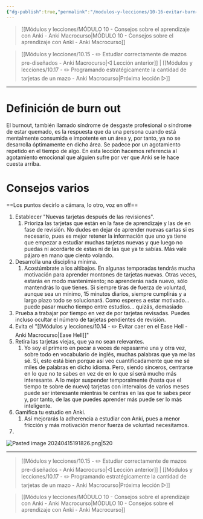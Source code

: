 ```yaml
---
{"dg-publish":true,"permalink":"/modulos-y-lecciones/10-16-evitar-burn-out-al-estudiar-mucho-con-anki-anki-macrocurso/","noteIcon":""}
---
```



> [[Módulos y lecciones/MÓDULO 10 - Consejos sobre el aprendizaje con Anki - Anki Macrocurso\|MÓDULO 10 - Consejos sobre el aprendizaje con Anki - Anki Macrocurso]]

> [[Módulos y lecciones/10.15 - ✏️ Estudiar correctamente de mazos pre-diseñados - Anki Macrocurso\|◁ Lección anterior]] | [[Módulos y lecciones/10.17 - ✏️ Programando estratégicamente la cantidad de tarjetas de un mazo - Anki Macrocurso\|Próxima lección ▷]]

---

# Definición de burn out
El burnout, también llamado síndrome de desgaste profesional o síndrome de estar quemado, es la respuesta que da una persona cuando está mentalmente consumida e impotente en un área y, por tanto, ya no se desarrolla óptimamente en dicho área. Se padece por un agotamiento repetido en el tiempo de algo. En esta lección hacemos referencia al agotamiento emocional que alguien sufre por ver que Anki se le hace cuesta arriba.

# Consejos varios
==Los puntos decirlo a cámara, lo otro, voz en off==

1. Establecer "Nuevas tarjetas después de las revisiones".
	1. Prioriza las tarjetas que están en la fase de aprendizaje y las de en fase de revisión. No dudes en dejar de aprender nuevas cartas si es necesario, pues es mejor retener la información que uno ya tiene que empezar a estudiar muchas tarjetas nuevas y que luego no puedas ni acordarte de estas ni de las que ya te sabías. Más vale pájaro en mano que ciento volando.
2. Desarrolla una disciplina mínima.
	1. Acostúmbrate a los altibajos. En algunas temporadas tendrás mucha motivación para aprender montones de tarjetas nuevas. Otras veces, estarás en modo mantenimiento; no aprenderás nada nuevo, sólo mantendrás lo que tienes. Si siempre tiras de fuerza de voluntad, aunque sea un mínimo, 15 minutos diarios, siempre cumplirás y a largo plazo todo se solucionará. Como esperes a estar motivado... puede pasar mucho tiempo entre estudios... quizás, demasiado
3. Prueba a trabajar por tiempo en vez de por tarjetas revisadas. Puedes incluso ocultar el número de tarjetas pendientes de revisión.
4. Evita el "[[Módulos y lecciones/10.14 - ✏️ Evitar caer en el Ease Hell - Anki Macrocurso\|Ease Hell]]"
5. Retira las tarjetas viejas, que ya no sean relevantes.
	1. Yo soy el primero en pecar a veces de repasarme una y otra vez, sobre todo en vocabulario de inglés, muchas palabras que ya me las sé. Sí, esto está bien porque así veo cuantificadamente que me sé miles de palabras en dicho idioma. Pero, siendo sinceros, centrarse en lo que no te sabes en vez de en lo que sí será mucho más interesante. A lo mejor suspender temporalmente (hasta que el tiempo te sobre de nuevo) tarjetas con intervalos de varios meses puede ser interesante mientras te centras en las que te sabes peor y, por tanto, de las que puedes aprender más puede ser lo más inteligente.
6. Gamifica tu estudio en Anki.
	1. Así mejorarás la adherencia a estudiar con Anki, pues a menor fricción y más motivación menor fuerza de voluntad necesitamos.
7. 

![Pasted image 20240415191826.png|520](/img/user/ANEXOS/Pasted%20image%2020240415191826.png)



---

> [[Módulos y lecciones/10.15 - ✏️ Estudiar correctamente de mazos pre-diseñados - Anki Macrocurso\|◁ Lección anterior]] | [[Módulos y lecciones/10.17 - ✏️ Programando estratégicamente la cantidad de tarjetas de un mazo - Anki Macrocurso\|Próxima lección ▷]]

> [[Módulos y lecciones/MÓDULO 10 - Consejos sobre el aprendizaje con Anki - Anki Macrocurso\|MÓDULO 10 - Consejos sobre el aprendizaje con Anki - Anki Macrocurso]]